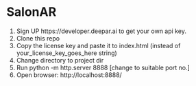 # SalonAR

<ol>
  <li>Sign UP https://developer.deepar.ai to get your own api key.</li>
  <li>Clone this repo</li>
  <li>Copy the license key and paste it to index.html (instead of your_license_key_goes_here string)</li>
  <li>Change directory to project dir</li>
  <li>Run python -m http.server 8888 [change to suitable port no.]</li>
  <li>Open browser: http://localhost:8888/</li>
 </ol>

